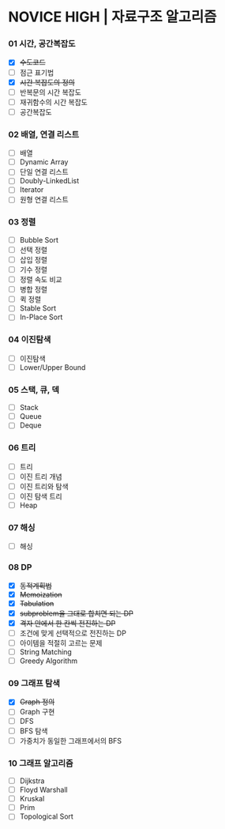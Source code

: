 # NOVICE HIGH | 자료구조 알고리즘

### 01 시간, 공간복잡도
- [x] ~~수도코드~~
- [ ] 점근 표기법
- [x] ~~시간 복잡도의 정의~~
- [ ] 반복문의 시간 복잡도
- [ ] 재귀함수의 시간 복잡도
- [ ] 공간복잡도

### 02 배열, 연결 리스트
- [ ] 배열
- [ ] Dynamic Array
- [ ] 단일 연결 리스트
- [ ] Doubly-LinkedList
- [ ] Iterator
- [ ] 원형 연결 리스트

### 03 정렬
- [ ] Bubble Sort
- [ ] 선택 정렬
- [ ] 삽입 정렬
- [ ] 기수 정렬
- [ ] 정렬 속도 비교
- [ ] 병합 정렬
- [ ] 퀵 정렬
- [ ] Stable Sort
- [ ] In-Place Sort

### 04 이진탐색
- [ ] 이진탐색
- [ ] Lower/Upper Bound

### 05 스택, 큐, 덱
- [ ] Stack
- [ ] Queue
- [ ] Deque
      
### 06 트리
- [ ] 트리
- [ ] 이진 트리 개념
- [ ] 이진 트리와 탐색
- [ ] 이진 탐색 트리
- [ ] Heap
      
### 07 해싱
- [ ] 해싱
      
### 08 DP
- [x] ~~동적계획법~~
- [x] ~~Memoization~~
- [x] ~~Tabulation~~
- [x] ~~subproblem을 그대로 합치면 되는 DP~~
- [x] ~~격자 안에서 한 칸씩 전진하는 DP~~
- [ ] 조건에 맞게 선택적으로 전진하는 DP
- [ ] 아이템을 적절히 고르는 문제
- [ ] String Matching
- [ ] Greedy Algorithm
      
### 09 그래프 탐색
- [x] ~~Graph 정의~~
- [ ] Graph 구현
- [ ] DFS
- [ ] BFS 탐색
- [ ] 가중치가 동일한 그래프에서의 BFS

### 10 그래프 알고리즘
- [ ] Dijkstra
- [ ] Floyd Warshall
- [ ] Kruskal
- [ ] Prim
- [ ] Topological Sort
